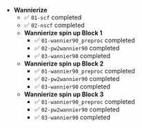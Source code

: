 - **Wannierize**
  - ✅ `01-scf` completed  
  - ✅ `02-nscf` completed  
  - **Wannierize spin up Block 1**
    - ✅ `01-wannier90_preproc` completed  
    - ✅ `02-pw2wannier90` completed  
    - ✅ `03-wannier90` completed  
  - **Wannierize spin up Block 2**
    - ✅ `01-wannier90_preproc` completed  
    - ✅ `02-pw2wannier90` completed  
    - ✅ `03-wannier90` completed  
  - **Wannierize spin up Block 3**
    - ✅ `01-wannier90_preproc` completed  
    - ✅ `02-pw2wannier90` completed  
    - ✅ `03-wannier90` completed  
